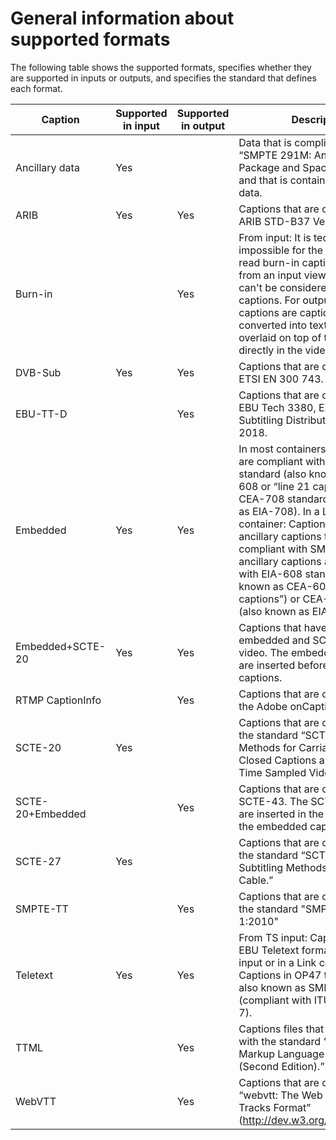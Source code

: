 # General information about supported formats<a name="general-information-supported-formats"></a>

 The following table shows the supported formats, specifies whether they are supported in inputs or outputs, and specifies the standard that defines each format\. 


| Caption | Supported in input | Supported in output | Description | 
| --- | --- | --- | --- | 
| Ancillary data | Yes |  |  Data that is compliant with “SMPTE 291M: Ancillary Data Package and Space Formatting” and that is contained in ancillary data\.  | 
| ARIB  | Yes | Yes |  Captions that are compliant with ARIB STD\-B37 Version 2\.4\.  | 
| Burn\-in |  | Yes |  From input: It is technically impossible for the encoder to read burn\-in captions\. Therefore, from an input viewpoint, they can't be considered to be captions\. For output: Burn\-in captions are captions that are converted into text and then overlaid on top of the picture directly in the video stream\.  | 
| DVB\-Sub | Yes | Yes |  Captions that are compliant with ETSI EN 300 743\.  | 
|  EBU\-TT\-D  |  | Yes |  Captions that are compliant with EBU Tech 3380, EBU\-TT\-D Subtitling Distribution Format, 2018\.   | 
| Embedded | Yes | Yes |  In most containers: Captions that are compliant with the EIA\-608 standard \(also known as CEA\-608 or “line 21 captions”\) or the CEA\-708 standard \(also known as EIA\-708\)\. In a Link input container: Captions carried as ancillary captions that are compliant with SMPTE 334\. The ancillary captions are compliant with EIA\-608 standard \(also known as CEA\-608 or “line 21 captions”\) or CEA\-708 standard \(also known as EIA\-708\)\.  | 
| Embedded\+SCTE\-20 | Yes | Yes |  Captions that have both embedded and SCTE\-20 in the video\. The embedded captions are inserted before the SCTE\-20 captions\.   | 
| RTMP CaptionInfo |  | Yes | Captions that are compliant with the Adobe onCaptionInfo format\. | 
| SCTE\-20 | Yes |  | Captions that are compliant with the standard “SCTE 20 2012 Methods for Carriage of CEA\-608 Closed Captions and Non\-Real Time Sampled Video\.” | 
| SCTE\-20\+Embedded |  | Yes | Captions that are compliant with SCTE\-43\. The SCTE\-20 captions are inserted in the video before the embedded captions\. | 
| SCTE\-27 | Yes |  | Captions that are compliant with the standard “SCTE\-27 \(2011\), Subtitling Methods for Broadcast Cable\.” | 
| SMPTE\-TT |  | Yes | Captions that are compliant with the standard "SMPTE ST 2052\-1:2010" | 
| Teletext  | Yes | Yes | From TS input: Captions in the EBU Teletext format\.From a CDI input or in a Link container: Captions in OP47 teletext format, also known as SMPTE RDD\-08 \(compliant with ITU\-R BT\.1120\-7\)\. | 
| TTML |  | Yes | Captions files that are compliant with the standard “Timed Text Markup Language 1 \(TTML1\) \(Second Edition\)\.” | 
| WebVTT |  | Yes | Captions that are compliant with “webvtt: The Web Video Text Tracks Format” \([http://dev\.w3\.org/html5/webvtt/](http://dev.w3.org/html5/webvtt/)\)\. | 